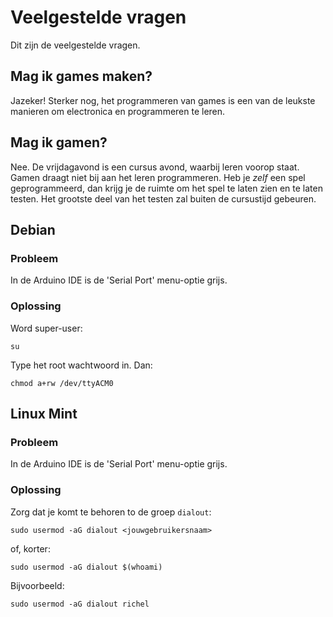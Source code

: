 # Veelgestelde vragen

Dit zijn de veelgestelde vragen.

## Mag ik games maken?

Jazeker! Sterker nog, het programmeren van games is een van de leukste manieren om electronica en programmeren te leren.

## Mag ik gamen?

Nee. De vrijdagavond is een cursus avond, waarbij leren voorop staat. Gamen draagt niet bij aan het leren programmeren. Heb je *zelf* een spel geprogrammeerd, dan krijg je de ruimte om het spel te laten zien en te laten testen. Het grootste deel van het testen zal buiten de cursustijd gebeuren.

## Debian

### Probleem

In de Arduino IDE is de 'Serial Port' menu-optie grijs.

### Oplossing


Word super-user:

```
su
```

Type het root wachtwoord in. Dan:

```
chmod a+rw /dev/ttyACM0
```

## Linux Mint

### Probleem

In de Arduino IDE is de 'Serial Port' menu-optie grijs.

### Oplossing

Zorg dat je komt te behoren to de groep `dialout`:

```
sudo usermod -aG dialout <jouwgebruikersnaam>
```

of, korter:

```
sudo usermod -aG dialout $(whoami) 
```

Bijvoorbeeld:

```
sudo usermod -aG dialout richel
```
